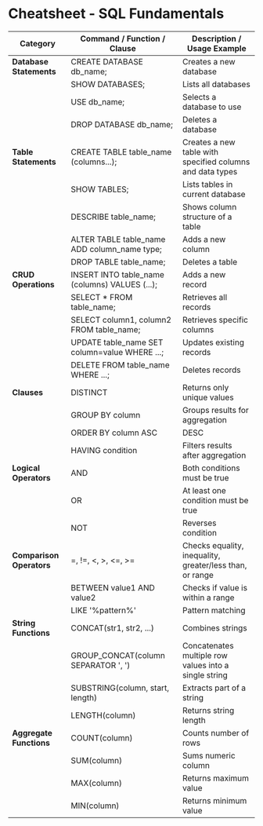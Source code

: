 # Cheatsheet - SQL Fundamentals

| Category                | Command / Function / Clause                     | Description / Usage Example                                                                                   |
|-------------------------|------------------------------------------------|---------------------------------------------------------------------------------------------------------------|
| **Database Statements** | CREATE DATABASE db_name;                        | Creates a new database                                                                                         |
|                         | SHOW DATABASES;                                 | Lists all databases                                                                                             |
|                         | USE db_name;                                    | Selects a database to use                                                                                      |
|                         | DROP DATABASE db_name;                          | Deletes a database                                                                                              |
| **Table Statements**    | CREATE TABLE table_name (columns...);           | Creates a new table with specified columns and data types                                                      |
|                         | SHOW TABLES;                                    | Lists tables in current database                                                                                |
|                         | DESCRIBE table_name;                            | Shows column structure of a table                                                                              |
|                         | ALTER TABLE table_name ADD column_name type;    | Adds a new column                                                                                               |
|                         | DROP TABLE table_name;                           | Deletes a table                                                                                                 |
| **CRUD Operations**     | INSERT INTO table_name (columns) VALUES (...); | Adds a new record                                                                                               |
|                         | SELECT * FROM table_name;                        | Retrieves all records                                                                                           |
|                         | SELECT column1, column2 FROM table_name;       | Retrieves specific columns                                                                                      |
|                         | UPDATE table_name SET column=value WHERE ...;  | Updates existing records                                                                                         |
|                         | DELETE FROM table_name WHERE ...;              | Deletes records                                                                                                 |
| **Clauses**             | DISTINCT                                       | Returns only unique values                                                                                       |
|                         | GROUP BY column                                 | Groups results for aggregation                                                                                  |
|                         | ORDER BY column ASC|DESC                        | Sorts results in ascending or descending order                                                                 |
|                         | HAVING condition                                | Filters results after aggregation                                                                               |
| **Logical Operators**   | AND                                            | Both conditions must be true                                                                                     |
|                         | OR                                             | At least one condition must be true                                                                              |
|                         | NOT                                            | Reverses condition                                                                                               |
| **Comparison Operators**| =, !=, <, >, <=, >=                             | Checks equality, inequality, greater/less than, or range                                                      |
|                         | BETWEEN value1 AND value2                       | Checks if value is within a range                                                                               |
|                         | LIKE '%pattern%'                                | Pattern matching                                                                                                 |
| **String Functions**    | CONCAT(str1, str2, ...)                         | Combines strings                                                                                                |
|                         | GROUP_CONCAT(column SEPARATOR ', ')            | Concatenates multiple row values into a single string                                                         |
|                         | SUBSTRING(column, start, length)               | Extracts part of a string                                                                                        |
|                         | LENGTH(column)                                  | Returns string length                                                                                            |
| **Aggregate Functions** | COUNT(column)                                   | Counts number of rows                                                                                             |
|                         | SUM(column)                                     | Sums numeric column                                                                                               |
|                         | MAX(column)                                     | Returns maximum value                                                                                            |
|                         | MIN(column)                                     | Returns minimum value                                                                                            |

